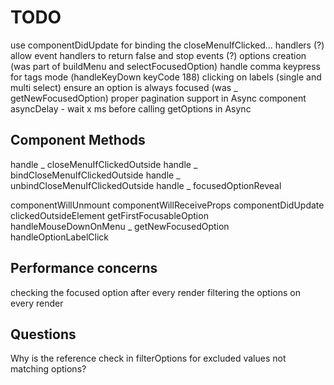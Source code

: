 # TODO

use componentDidUpdate for binding the closeMenuIfClicked... handlers (?)
allow event handlers to return false and stop events (?)
options creation (was part of buildMenu and selectFocusedOption)
handle comma keypress for tags mode (handleKeyDown keyCode 188)
clicking on labels (single and multi select)
ensure an option is always focused (was _ getNewFocusedOption)
proper pagination support in Async component
asyncDelay - wait x ms before calling getOptions in Async

## Component Methods

handle _ closeMenuIfClickedOutside
handle _ bindCloseMenuIfClickedOutside
handle _ unbindCloseMenuIfClickedOutside
handle _ focusedOptionReveal

componentWillUnmount
componentWillReceiveProps
componentDidUpdate
clickedOutsideElement
getFirstFocusableOption
handleMouseDownOnMenu
_ getNewFocusedOption
handleOptionLabelClick

## Performance concerns

checking the focused option after every render
filtering the options on every render

## Questions

Why is the reference check in filterOptions for excluded values not matching options?
